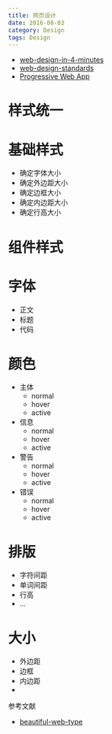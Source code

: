 ```yaml
---
title: 网页设计
date: 2016-08-03
category: Design
tags: Design
---
```


- [web-design-in-4-minutes](https://github.com/jgthms/web-design-in-4-minutes)
- [web-design-standards](https://standards.usa.gov/)
- [Progressive Web App](https://developers.google.com/web/fundamentals/)

# 样式统一

# 基础样式
- 确定字体大小
- 确定外边距大小
- 确定边框大小
- 确定内边距大小
- 确定行高大小

# 组件样式


# 字体
- 正文
- 标题
- 代码

# 颜色
- 主体
    - normal
    - hover
    - active
- 信息
    - normal
    - hover
    - active
- 警告
    - normal
    - hover
    - active
- 错误
    - normal
    - hover
    - active

# 排版
- 字符间距
- 单词间距
- 行高
- ...

# 大小
- 外边距
- 边框
- 内边距
- 

参考文献
- [beautiful-web-type](http://hellohappy.org/beautiful-web-type/)
